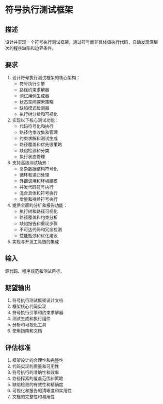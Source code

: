 # 符号执行测试框架

## 描述
设计并实现一个符号执行测试框架，通过符号而非具体值执行代码，自动发现深层次的程序缺陷和边界条件。

## 要求
1. 设计符号执行测试框架的核心架构：
   - 符号执行引擎
   - 路径约束求解器
   - 测试用例生成器
   - 状态空间探索策略
   - 缺陷模式检测器
   - 执行树分析和可视化
2. 实现以下核心测试功能：
   - 代码符号化和执行
   - 路径约束收集和管理
   - 约束求解和测试生成
   - 路径覆盖和优先级策略
   - 缺陷检测和分类
   - 执行状态管理
3. 支持高级测试场景：
   - 复杂数据结构符号化
   - 循环和递归处理
   - 外部调用和环境建模
   - 并发代码符号执行
   - 混合具体和符号执行
   - 增量和持续符号执行
4. 提供全面的分析和报告功能：
   - 执行树和路径可视化
   - 路径覆盖和约束分析
   - 缺陷报告和重现步骤
   - 不可达代码和冗余检测
   - 性能瓶颈和优化建议
5. 实现与开发工具链的集成

## 输入
源代码、程序规范和测试目标。

## 期望输出
1. 符号执行测试框架设计文档
2. 框架核心代码实现
3. 符号执行引擎和约束求解器
4. 测试生成和执行组件
5. 分析和可视化工具
6. 使用指南和文档

## 评估标准
1. 框架设计的合理性和完整性
2. 代码实现的质量和可用性
3. 符号执行的准确性和效率
4. 路径探索的覆盖范围和策略
5. 缺陷检测的有效性和精确度
6. 可视化和报告的清晰度和实用性
7. 文档的完整性和易用性